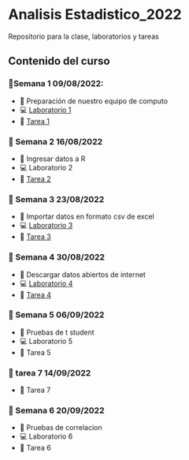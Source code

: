 # Analisis Estadistico_2022

Repositorio para la clase, laboratorios y tareas

## Contenido del curso

### :date:Semana 1 09/08/2022:
+ :notebook: Preparación de nuestro equipo de computo
+ :computer: [Laboratorio 1](Laboratorios/Laboratorio01_JorgeLuna.R)
+ :school_satchel: [Tarea 1](Tareas/Tarea01_JorgeAlexisLunaRobles.R)

### :date: Semana 2 16/08/2022
+ :notebook: Ingresar datos a R
+ :computer: Laboratorio 2
+ :school_satchel: [Tarea 2](Tareas/Tarea02_JorgeAlexisLunaRobles.R)

### :date: Semana 3 23/08/2022
+ :notebook: Importar datos en formato csv de excel
+ :computer: [Laboratorio 3](Laboratorios/Laboratorio02_JorgeLuna.R)
+ :school_satchel: [Tarea 3](Tareas/Tarea03_JorgeAlexisLunaRobles.R)

### :date: Semana 4 30/08/2022
+ :notebook: Descargar datos abiertos de internet
+ :computer: [Laboratorio 4](Laboratorios/Laboratorio04_JorgeLuna.R)
+ :school_satchel: [Tarea 4](Tareas/Tarea04_JorgeAlexisLunaRobles.R) 

### :date: Semana 5 06/09/2022
+ :notebook: Pruebas de t student
+ :computer: Laboratorio 5
+ :school_satchel: Tarea 5

### :date: tarea 7  14/09/2022
+ :school_satchel: Tarea 7

### :date: Semana 6 20/09/2022
+ :notebook: Pruebas de correlacion
+ :computer: Laboratorio 6
+ :school_satchel: Tarea 6

